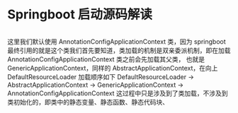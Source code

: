 # Springboot 启动源码解读

```java


```

这里我们默认使用 AnnotationConfigApplicationContext 类，因为 springboot 最终引用的就是这个类我们首先要知道，类加载的机制是双亲委派机制，即在加载 AnnotationConfigApplicationContext 类之前会先加载其父类， 也就是 GenericApplicationContext，同样的 AbstractApplicationContext，在向上 DefaultResourceLoader 加载顺序如下 DefaultResourceLoader -> AbstractApplicationContext -> GenericApplicationContext -> AnnotationConfigApplicationContext 这过程中只是涉及到了类加载，不涉及到类初始化的，即类中的静态变量、静态函数、静态代码块、